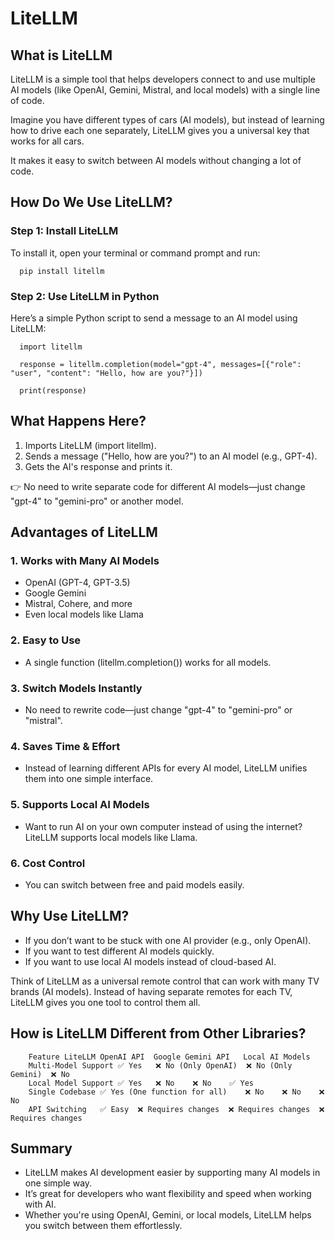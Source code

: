 # LiteLLM

 ## What is LiteLLM
 
LiteLLM is a simple tool that helps developers connect to and use multiple AI models (like OpenAI, Gemini, Mistral, and local models) with a single line of code.

Imagine you have different types of cars (AI models), but instead of learning how to drive each one separately, LiteLLM gives you a universal key that works for all cars.

It makes it easy to switch between AI models without changing a lot of code.


## How Do We Use LiteLLM?

### Step 1: Install LiteLLM

To install it, open your terminal or command prompt and run:

      pip install litellm

### Step 2: Use LiteLLM in Python

Here’s a simple Python script to send a message to an AI model using LiteLLM:


      import litellm  
      
      response = litellm.completion(model="gpt-4", messages=[{"role": "user", "content": "Hello, how are you?"}])
      
      print(response)


## What Happens Here?

1. Imports LiteLLM (import litellm).
2. Sends a message ("Hello, how are you?") to an AI model (e.g., GPT-4).
3. Gets the AI's response and prints it.

👉 No need to write separate code for different AI models—just change "gpt-4" to "gemini-pro" or another model.


## Advantages of LiteLLM

### 1. Works with Many AI Models

* OpenAI (GPT-4, GPT-3.5)
* Google Gemini
* Mistral, Cohere, and more
* Even local models like Llama

### 2. Easy to Use

* A single function (litellm.completion()) works for all models.

### 3. Switch Models Instantly

* No need to rewrite code—just change "gpt-4" to "gemini-pro" or "mistral".

### 4. Saves Time & Effort

* Instead of learning different APIs for every AI model, LiteLLM unifies them into one simple interface.

### 5. Supports Local AI Models

* Want to run AI on your own computer instead of using the internet? LiteLLM supports local models like Llama.

### 6. Cost Control

* You can switch between free and paid models easily.


## Why Use LiteLLM?

* If you don’t want to be stuck with one AI provider (e.g., only OpenAI).
* If you want to test different AI models quickly.
* If you want to use local AI models instead of cloud-based AI.

Think of LiteLLM as a universal remote control that can work with many TV brands (AI models). Instead of having separate remotes for each TV, LiteLLM gives you one tool to control them all.

## How is LiteLLM Different from Other Libraries?

        Feature	LiteLLM	OpenAI API	Google Gemini API	Local AI Models
        Multi-Model Support	✅ Yes	❌ No (Only OpenAI)	❌ No (Only Gemini)	❌ No
        Local Model Support	✅ Yes	❌ No	❌ No	✅ Yes
        Single Codebase	✅ Yes (One function for all)	❌ No	❌ No	❌ No
        API Switching	✅ Easy	❌ Requires changes	❌ Requires changes	❌ Requires changes


## Summary

* LiteLLM makes AI development easier by supporting many AI models in one simple way.
* It’s great for developers who want flexibility and speed when working with AI.
* Whether you're using OpenAI, Gemini, or local models, LiteLLM helps you switch between them effortlessly.



